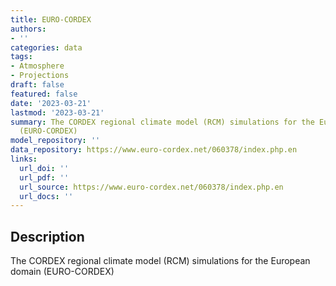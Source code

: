 ```yaml
---
title: EURO-CORDEX
authors:
- ''
categories: data
tags:
- Atmosphere
- Projections
draft: false
featured: false
date: '2023-03-21'
lastmod: '2023-03-21'
summary: The CORDEX regional climate model (RCM) simulations for the European domain
  (EURO-CORDEX)
model_repository: ''
data_repository: https://www.euro-cordex.net/060378/index.php.en
links:
  url_doi: ''
  url_pdf: ''
  url_source: https://www.euro-cordex.net/060378/index.php.en
  url_docs: ''
---
```


## Description

The CORDEX regional climate model (RCM) simulations for the European domain (EURO-CORDEX)

